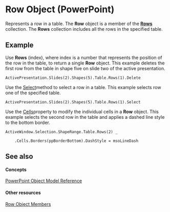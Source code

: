 
# Row Object (PowerPoint)

Represents a row in a table. The  **Row** object is a member of the **[Rows](9a72b6bb-2aec-e37b-f1a2-005f910e1335.md)** collection. The **Rows** collection includes all the rows in the specified table.


## Example

Use  **Rows** (index), where index is a number that represents the position of the row in the table, to return a single **Row** object. This example deletes the first row from the table in shape five on slide two of the active presentation.


```
ActivePresentation.Slides(2).Shapes(5).Table.Rows(1).Delete
```

Use the [Select](67b1c2ce-392e-e257-b722-dfac76e35f24.md)method to select a row in a table. This example selects row one of the specified table.




```
ActivePresentation.Slides(2).Shapes(5).Table.Rows(1).Select
```

Use the [Cells](2cbd413f-21ab-fdb1-9a88-b64af753ae4c.md)property to modify the individual cells in a  **Row** object. This example selects the second row in the table and applies a dashed line style to the bottom border.




```
ActiveWindow.Selection.ShapeRange.Table.Rows(2) _

    .Cells.Borders(ppBorderBottom).DashStyle = msoLineDash
```


## See also


#### Concepts


[PowerPoint Object Model Reference](00acd64a-5896-0459-39af-98df2849849e.md)
#### Other resources


[Row Object Members](33f2573e-c1dd-f6c0-3a89-1d45c4f16ba5.md)
